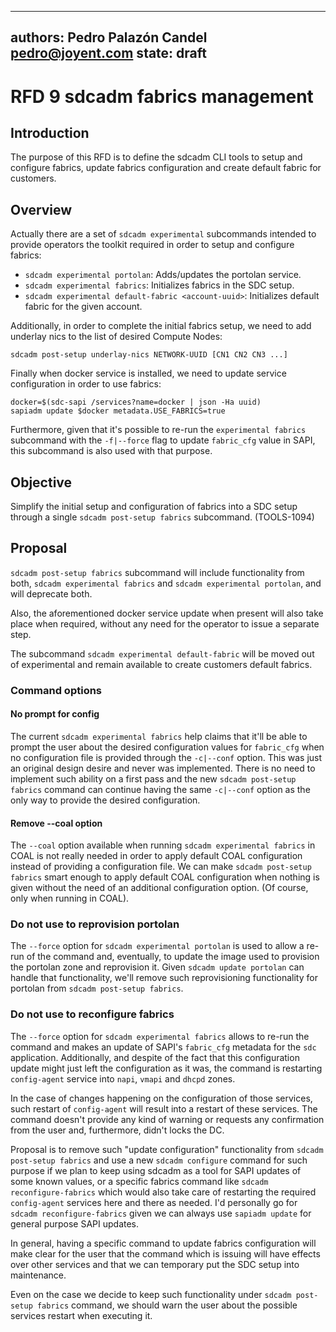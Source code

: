 ----
authors: Pedro Palazón Candel <pedro@joyent.com>
state: draft
----

<!--
    This Source Code Form is subject to the terms of the Mozilla Public
    License, v. 2.0. If a copy of the MPL was not distributed with this
    file, You can obtain one at http://mozilla.org/MPL/2.0/.
-->

<!--
    Copyright 2015 Joyent Inc.
-->

# RFD 9 sdcadm fabrics management

## Introduction

The purpose of this RFD is to define the sdcadm CLI tools to setup and
configure fabrics, update fabrics configuration and create default
fabric for customers.

## Overview

Actually there are a set of `sdcadm experimental` subcommands intended to
provide operators the toolkit required in order to setup and configure
fabrics:

- `sdcadm experimental portolan`: Adds/updates the portolan service.
- `sdcadm experimental fabrics`: Initializes fabrics in the SDC setup.
- `sdcadm experimental default-fabric <account-uuid>`: Initializes default
  fabric for the given account.

Additionally, in order to complete the initial fabrics setup, we need to
add underlay nics to the list of desired Compute Nodes:

    sdcadm post-setup underlay-nics NETWORK-UUID [CN1 CN2 CN3 ...]

Finally when docker service is installed, we need to update service
configuration in order to use fabrics:

    docker=$(sdc-sapi /services?name=docker | json -Ha uuid)
    sapiadm update $docker metadata.USE_FABRICS=true

Furthermore, given that it's possible to re-run the `experimental fabrics`
subcommand with the `-f|--force` flag to update `fabric_cfg` value in SAPI,
this subcommand is also used with that purpose.

## Objective

Simplify the initial setup and configuration of fabrics into a SDC setup
through a single `sdcadm post-setup fabrics` subcommand. (TOOLS-1094)

## Proposal

`sdcadm post-setup fabrics` subcommand will include functionality from both,
`sdcadm experimental fabrics` and `sdcadm experimental portolan`, and will
deprecate both.

Also, the aforementioned docker service update when present will also
take place when required, without any need for the operator to issue a
separate step.

The subcommand `sdcadm experimental default-fabric` will be moved out of
experimental and remain available to create customers default fabrics.

### Command options

#### No prompt for config

The current `sdcadm experimental fabrics` help claims that it'll be able to
prompt the user about the desired configuration values for `fabric_cfg` when no
configuration file is provided through the `-c|--conf` option. This was just
an original design desire and never was implemented. There is no need to
implement such ability on a first pass and the new `sdcadm post-setup fabrics`
command can continue having the same `-c|--conf` option as the only way to
provide the desired configuration.

#### Remove --coal option

The `--coal` option available when running `sdcadm experimental fabrics` in
COAL is not really needed in order to apply default COAL configuration instead
of providing a configuration file. We can make `sdcadm post-setup fabrics`
smart enough to apply default COAL configuration when nothing is given without
the need of an additional configuration option. (Of course, only when running
in COAL).

### Do not use to reprovision portolan

The `--force` option for `sdcadm experimental portolan` is used to allow a
re-run of the command and, eventually, to update the image used to provision
the portolan zone and reprovision it. Given `sdcadm update portolan` can handle
that functionality, we'll remove such reprovisioning functionality for portolan
from `sdcadm post-setup fabrics`.

### Do not use to reconfigure fabrics

The `--force` option for `sdcadm experimental fabrics` allows to re-run the
command and makes an update of SAPI's `fabric_cfg` metadata for the `sdc`
application. Additionally, and despite of the fact that this configuration
update might just left the configuration as it was, the command is restarting
`config-agent` service into `napi`, `vmapi` and `dhcpd` zones.

In the case of changes happening on the configuration of those services,
such restart of `config-agent` will result into a restart of these services.
The command doesn't provide any kind of warning or requests any confirmation
from the user and, furthermore, didn't locks the DC.

Proposal is to remove such "update configuration" functionality from
`sdcadm post-setup fabrics` and use a new `sdcadm configure` command for such
purpose if we plan to keep using sdcadm as a tool for SAPI updates of some
known values, or a specific fabrics command like `sdcadm reconfigure-fabrics`
which would also take care of restarting the required `config-agent` services
here and there as needed. I'd personally go for `sdcadm reconfigure-fabrics`
given we can always use `sapiadm update` for general purpose SAPI updates.

In general, having a specific command to update fabrics configuration will make
clear for the user that the command which is issuing will have effects over
other services and that we can temporary put the SDC setup into maintenance.

Even on the case we decide to keep such functionality under
`sdcadm post-setup fabrics` command, we should warn the user about the possible
services restart when executing it.
